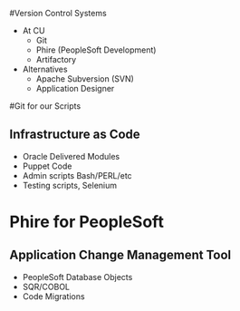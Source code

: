 <!SLIDE subsection>
#Version Control Systems
* At CU
  * Git
  * Phire (PeopleSoft Development)
  * Artifactory
* Alternatives
  * Apache Subversion (SVN)
  * Application Designer

<!SLIDE>
#Git for our Scripts
## Infrastructure as Code
* Oracle Delivered Modules
* Puppet Code
* Admin scripts Bash/PERL/etc
* Testing scripts, Selenium

<!SLIDE>
# Phire for PeopleSoft
## Application Change Management Tool
* PeopleSoft Database Objects
* SQR/COBOL
* Code Migrations
